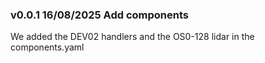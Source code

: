 ### v0.0.1 16/08/2025 Add components
We added the DEV02 handlers and the OS0-128 lidar in the components.yaml
